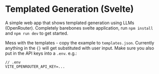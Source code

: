 # Templated Generation (Svelte)

A simple web app that shows templated generation using LLMs (OpenRouter). 
Completely barebones svelte application, run `npm install` and `npm run dev` to get started.

Mess with the templates - copy the example to `templates.json`. Currently anything in the `{}` will get substituted with user input.
Make sure you also put in the API keys into a `.env`. e.g.:

```
// .env
VITE_OPENROUTER_API_KEY=...
```